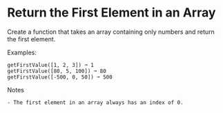 # Return the First Element in an Array
Create a function that takes an array containing only numbers and return the first element.


Examples:

```
getFirstValue([1, 2, 3]) ➞ 1
getFirstValue([80, 5, 100]) ➞ 80
getFirstValue([-500, 0, 50]) ➞ 500
```

Notes

```
- The first element in an array always has an index of 0.
```